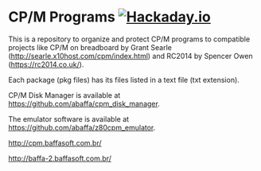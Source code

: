 # CP/M Programs [![Hackaday.io](https://img.shields.io/badge/Hackaday.io--blue.svg)](https://hackaday.io/project/183266-baffa-2-homebrew-microcomputer)

This is a repository to organize and protect CP/M programs to compatible projects like CP/M on breadboard by Grant Searle (http://searle.x10host.com/cpm/index.html) and RC2014 by Spencer Owen (https://rc2014.co.uk/).

Each package (pkg files) has its files listed in a text file (txt extension).

CP/M Disk Manager is available at https://github.com/abaffa/cpm_disk_manager.

The emulator software is available at https://github.com/abaffa/z80cpm_emulator.

http://cpm.baffasoft.com.br/

http://baffa-2.baffasoft.com.br/

